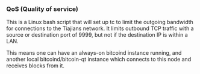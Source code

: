 ### QoS (Quality of service) ###

This is a Linux bash script that will set up tc to limit the outgoing bandwidth for connections to the Tiajians network. It limits outbound TCP traffic with a source or destination port of 9999, but not if the destination IP is within a LAN.

This means one can have an always-on bitcoind instance running, and another local bitcoind/bitcoin-qt instance which connects to this node and receives blocks from it.
